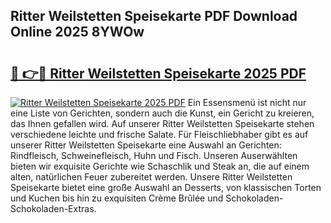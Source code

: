 ## Ritter Weilstetten Speisekarte PDF Download Online 2025 8YWOw

# <h2><a href="http://gcasd3i.nevu.top/?p=Ritter+Weilstetten+Speisekarte">🔗 👉🔴 Ritter Weilstetten Speisekarte 2025 PDF</a></h2>

[![Ritter Weilstetten Speisekarte 2025 PDF](https://i.imgur.com/dBaPXMq.png)](http://gcasd3i.nevu.top/?p=Ritter+Weilstetten+Speisekarte)
Ein Essensmenü ist nicht nur eine Liste von Gerichten, sondern auch die Kunst, ein Gericht zu kreieren, das Ihnen gefallen wird. Auf unserer Ritter Weilstetten Speisekarte stehen verschiedene leichte und frische Salate. Für Fleischliebhaber gibt es auf unserer Ritter Weilstetten Speisekarte eine Auswahl an Gerichten: Rindfleisch, Schweinefleisch, Huhn und Fisch. Unseren Auserwählten bieten wir exquisite Gerichte wie Schaschlik und Steak an, die auf einem alten, natürlichen Feuer zubereitet werden. Unsere Ritter Weilstetten Speisekarte bietet eine große Auswahl an Desserts, von klassischen Torten und Kuchen bis hin zu exquisiten Crème Brûlée und Schokoladen-Schokoladen-Extras.
